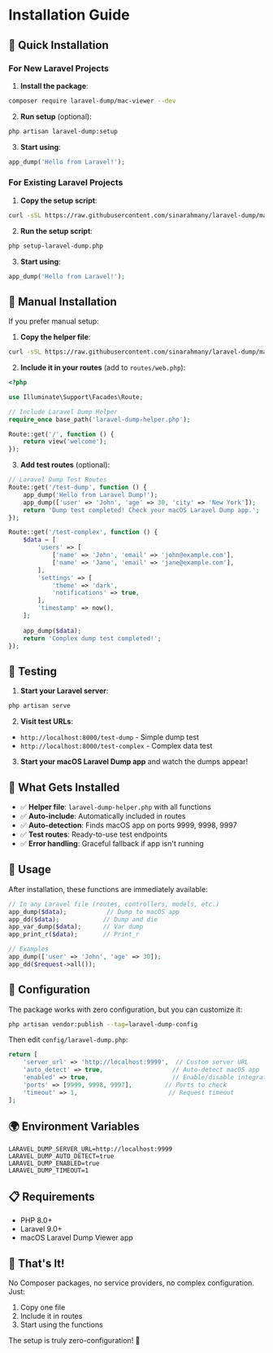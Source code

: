 # Installation Guide

## 🚀 Quick Installation

### For New Laravel Projects

1. **Install the package**:
```bash
composer require laravel-dump/mac-viewer --dev
```

2. **Run setup** (optional):
```bash
php artisan laravel-dump:setup
```

3. **Start using**:
```php
app_dump('Hello from Laravel!');
```

### For Existing Laravel Projects

1. **Copy the setup script**:
```bash
curl -sSL https://raw.githubusercontent.com/sinarahmany/laravel-dump/main/setup-laravel-dump.php -o setup-laravel-dump.php
```

2. **Run the setup script**:
```bash
php setup-laravel-dump.php
```

3. **Start using**:
```php
app_dump('Hello from Laravel!');
```

## 🔧 Manual Installation

If you prefer manual setup:

1. **Copy the helper file**:
```bash
curl -sSL https://raw.githubusercontent.com/sinarahmany/laravel-dump/main/laravel-dump-helper.php -o laravel-dump-helper.php
```

2. **Include it in your routes** (add to `routes/web.php`):
```php
<?php

use Illuminate\Support\Facades\Route;

// Include Laravel Dump Helper
require_once base_path('laravel-dump-helper.php');

Route::get('/', function () {
    return view('welcome');
});
```

3. **Add test routes** (optional):
```php
// Laravel Dump Test Routes
Route::get('/test-dump', function () {
    app_dump('Hello from Laravel Dump!');
    app_dump(['user' => 'John', 'age' => 30, 'city' => 'New York']);
    return 'Dump test completed! Check your macOS Laravel Dump app.';
});

Route::get('/test-complex', function () {
    $data = [
        'users' => [
            ['name' => 'John', 'email' => 'john@example.com'],
            ['name' => 'Jane', 'email' => 'jane@example.com'],
        ],
        'settings' => [
            'theme' => 'dark',
            'notifications' => true,
        ],
        'timestamp' => now(),
    ];
    
    app_dump($data);
    return 'Complex dump test completed!';
});
```

## 🧪 Testing

1. **Start your Laravel server**:
```bash
php artisan serve
```

2. **Visit test URLs**:
- `http://localhost:8000/test-dump` - Simple dump test
- `http://localhost:8000/test-complex` - Complex data test

3. **Start your macOS Laravel Dump app** and watch the dumps appear!

## 🎯 What Gets Installed

- ✅ **Helper file**: `laravel-dump-helper.php` with all functions
- ✅ **Auto-include**: Automatically included in routes
- ✅ **Auto-detection**: Finds macOS app on ports 9999, 9998, 9997
- ✅ **Test routes**: Ready-to-use test endpoints
- ✅ **Error handling**: Graceful fallback if app isn't running

## 🚀 Usage

After installation, these functions are immediately available:

```php
// In any Laravel file (routes, controllers, models, etc.)
app_dump($data);           // Dump to macOS app
app_dd($data);            // Dump and die
app_var_dump($data);      // Var dump
app_print_r($data);       // Print_r

// Examples
app_dump(['user' => 'John', 'age' => 30]);
app_dd($request->all());
```

## 🔧 Configuration

The package works with zero configuration, but you can customize it:

```bash
php artisan vendor:publish --tag=laravel-dump-config
```

Then edit `config/laravel-dump.php`:

```php
return [
    'server_url' => 'http://localhost:9999',  // Custom server URL
    'auto_detect' => true,                   // Auto-detect macOS app
    'enabled' => true,                       // Enable/disable integration
    'ports' => [9999, 9998, 9997],         // Ports to check
    'timeout' => 1,                         // Request timeout
];
```

## 🌍 Environment Variables

```env
LARAVEL_DUMP_SERVER_URL=http://localhost:9999
LARAVEL_DUMP_AUTO_DETECT=true
LARAVEL_DUMP_ENABLED=true
LARAVEL_DUMP_TIMEOUT=1
```

## 📋 Requirements

- PHP 8.0+
- Laravel 9.0+
- macOS Laravel Dump Viewer app

## 🎯 That's It!

No Composer packages, no service providers, no complex configuration. Just:
1. Copy one file
2. Include it in routes
3. Start using the functions

The setup is truly zero-configuration! 🎉
